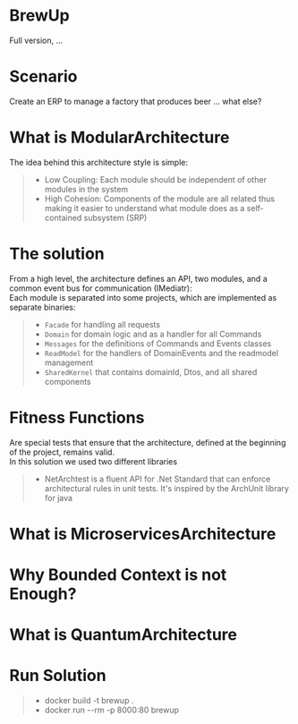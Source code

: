 # BrewUp
Full version, ...


# Scenario
Create an ERP to manage a factory that produces beer ... what else?


# What is ModularArchitecture
The idea behind this architecture style is simple:  
> - Low Coupling: Each module should be independent of other modules in the system  
> - High Cohesion: Components of the module are all related thus making it easier to understand what module does as a self-contained subsystem (SRP)  

# The solution
From a high level, the architecture defines an API, two modules, and a common event bus for communication (IMediatr):  
Each module is separated into some projects, which are implemented as separate binaries: 
> - `Facade` for handling all requests  
> - `Domain` for domain logic and as a handler for all Commands  
> - `Messages` for the definitions of Commands and Events classes  
> - `ReadModel` for the handlers of DomainEvents and the readmodel management  
> - `SharedKernel` that contains domainId, Dtos, and all shared components

# Fitness Functions
Are special tests that ensure that the architecture, defined at the beginning of the project, remains valid.  
In this solution we used two different libraries  
> - NetArchtest is a fluent API for .Net Standard that can enforce architectural rules in unit tests. It's inspired by the ArchUnit library for java  

# What is MicroservicesArchitecture


# Why Bounded Context is not Enough?


# What is QuantumArchitecture

# Run Solution
> - docker build -t brewup .  
> - docker run --rm -p 8000:80 brewup
